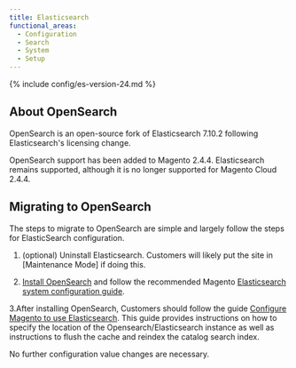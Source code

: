 ```yaml
---
title: Elasticsearch
functional_areas:
  - Configuration
  - Search
  - System
  - Setup
---
```


{% include config/es-version-24.md %}

## About OpenSearch
OpenSearch is an open-source fork of Elasticsearch 7.10.2 following Elasticsearch's licensing change.

OpenSearch support has been added to Magento 2.4.4. Elasticsearch remains supported, although it is no longer supported
for Magento Cloud 2.4.4.

## Migrating to OpenSearch
The steps to migrate to OpenSearch are simple and largely follow the steps for ElasticSearch configuration.
1. (optional) Uninstall Elasticsearch. Customers will likely put the site in [Maintenance Mode] if doing this.

2. [Install OpenSearch] and follow the recommended Magento [Elasticsearch system configuration guide].

3.After installing OpenSearch, Customers should follow the guide [Configure Magento to use Elasticsearch].
This guide provides instructions on how to specify the location of the Opensearch/Elasticsearch instance as well as instructions to flush the cache and reindex the catalog search index.

No further configuration value changes are necessary.

<!-- Link Definitions -->

[Maintance Mode]: https://devdocs.magento.com/guides/v2.4/install-gde/install/cli/install-cli-subcommands-maint.html
[Elasticsearch system configuration guide]: https://devdocs.magento.com/guides/v2.4/install-gde/prereq/elasticsearch.html
[Configure Magento to use Elasticsearch]: https://devdocs.magento.com/guides/v2.4/config-guide/elasticsearch/configure-magento.html
[Install OpenSearch]: https://opensearch.org/docs/latest/opensearch/install/important-settings/
